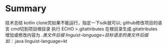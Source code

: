 # Summary
技术总结 kotlin
clone完如果不能运行，指定一下sdk就可以;
github修改项目的语言 cmd切到项目根目录 执行 ECHO >.gitattributes 在根目录生成.gitattributes
 增加或修改内容为 *.类文件后缀 linguist-language=目标语言的类文件后缀 如：*.java linguist-language=kt
